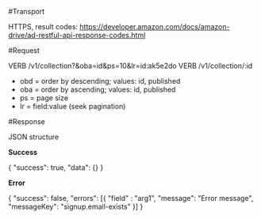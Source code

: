 #Transport

HTTPS, result codes: https://developer.amazon.com/docs/amazon-drive/ad-restful-api-response-codes.html

#Request

VERB /v1/collection?&oba=id&ps=10&lr=id:ak5e2do
VERB /v1/collection/:id

* obd = order by descending; values: id, published
* oba = order by ascending; values: id, published
* ps = page size
* lr = field:value (seek pagination)

#Response 

JSON structure

**Success**

{
 "success": true,
 "data": {}
}

**Error**

{
 "success": false,
 "errors": [{
    "field" : "arg1", 
    "message": "Error message",
    "messageKey": "signup.email-exists"
  }]
}
